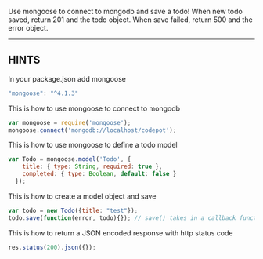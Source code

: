 Use mongoose to connect to mongodb and save a todo!
When new todo saved, return 201 and the todo object.
When save failed, return 500 and the error object.

-----------------------------

## HINTS

In your package.json add mongoose
```js
"mongoose": "^4.1.3"
```

This is how to use mongoose to connect to mongodb
```js
var mongoose = require('mongoose');
mongoose.connect('mongodb://localhost/codepot');
```

This is how to use mongoose to define a todo model
```js
var Todo = mongoose.model('Todo', {
    title: { type: String, required: true },
    completed: { type: Boolean, default: false }
  });
```

This is how to create a model object and save
```js
var todo = new Todo({title: "test"});
todo.save(function(error, todo){}); // save() takes in a callback function to be executed after object saved/failed to save.
```

This is how to return a JSON encoded response with http status code
```js
res.status(200).json({});
```